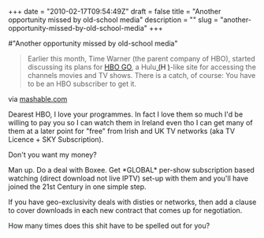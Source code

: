 +++
date = "2010-02-17T09:54:49Z"
draft = false
title = "Another opportunity missed by old-school media"
description = ""
slug = "another-opportunity-missed-by-old-school-media"
+++

#"Another opportunity missed by old-school media"


 <div class="posterous_bookmarklet_entry">
 <blockquote class="posterous_long_quote">Earlier this month, Time Warner (the parent company of HBO), started discussing its plans for <a href="http://www.hbogo.com/#home/" target="_blank">HBO GO</a>, a <span class="blippr-nobr">Hulu<span class="blippr-nobr"><a href="http://www.blippr.com/apps/337063-Hulu" class="blippr-inline-smiley blippr-inline-smiley-05" rel="http://www.blippr.com/apps/337063-Hulu.whtml" target="_blank"><span> (</span><img class="wp-smiley" src="http://netdna.blippr.com/images/inline-face_05.png?1265851550" height="14" alt="Hulu" width="14" /><span>)</span></a></span></span>-like site for accessing the channels movies and TV shows. There is a catch, of course: You have to be an HBO subscriber to get it.</blockquote>

<div class="posterous_quote_citation">via <a href="http://mashable.com/2010/02/16/hbo-go/">mashable.com</a></div>
 <p>Dearest HBO, I love your programmes. In fact I love them so much I'd be willing to pay you so I can watch them in Ireland even tho I can get many of them at a later point for "free" from Irish and UK TV networks (aka TV Licence + SKY Subscription).
</p><p>Don't you want my money?
</p><p>Man up. Do a deal with Boxee. Get *GLOBAL* per-show subscription based watching (direct download not live IPTV) set-up with them and you'll have joined the 21st Century in one simple step.
</p><p>If you have geo-exclusivity deals with disties or networks, then add a clause to cover downloads in each new contract that comes up for negotiation.
</p><p>How many times does this shit have to be spelled out for you?</p></div>
 